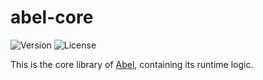# abel-core

![Version](https://img.shields.io/crates/v/abel-core) ![License](https://img.shields.io/crates/l/abel-core)

This is the core library of [Abel](https://github.com/hack3ric/abel), containing its runtime logic.
